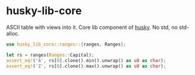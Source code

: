 # husky-lib-core
ASCII table with views into it. Core lib component of [husky](https://github.com/bravequickcleverfibreyarn/ascii-aide/tree/main/husky). No std, no std-alloc.

```rust
use husky_lib_core::ranges::{ranges, Ranges};

let rs = ranges(Ranges::Capital);
assert_eq!('A', rs[0].clone().min().unwrap() as u8 as char);
assert_eq!('Z', rs[0].clone().max().unwrap() as u8 as char);
```

